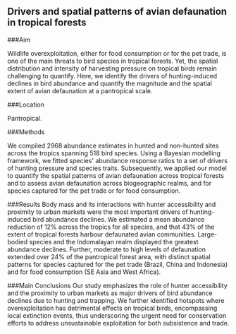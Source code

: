 ## Drivers and spatial patterns of avian defaunation in tropical forests

###Aim

Wildlife overexploitation, either for food consumption or for the pet trade, is one of the main threats to bird species in tropical forests. Yet, the spatial distribution and intensity of harvesting pressure on tropical birds remain challenging to quantify. Here, we identify the drivers of hunting-induced declines in bird abundance and quantify the magnitude and the spatial extent of avian defaunation at a pantropical scale.

###Location

Pantropical.

###Methods

We compiled 2968 abundance estimates in hunted and non-hunted sites across the tropics spanning 518 bird species. Using a Bayesian modelling framework, we fitted species' abundance response ratios to a set of drivers of hunting pressure and species traits. Subsequently, we applied our model to quantify the spatial patterns of avian defaunation across tropical forests and to assess avian defaunation across biogeographic realms, and for species captured for the pet trade or for food consumption.

###Results
Body mass and its interactions with hunter accessibility and proximity to urban markets were the most important drivers of hunting-induced bird abundance declines. We estimated a mean abundance reduction of 12% across the tropics for all species, and that 43% of the extent of tropical forests harbour defaunated avian communities. Large-bodied species and the Indomalayan realm displayed the greatest abundance declines. Further, moderate to high levels of defaunation extended over 24% of the pantropical forest area, with distinct spatial patterns for species captured for the pet trade (Brazil, China and Indonesia) and for food consumption (SE Asia and West Africa).

###Main Conclusions
Our study emphasizes the role of hunter accessibility and the proximity to urban markets as major drivers of bird abundance declines due to hunting and trapping. We further identified hotspots where overexploitation has detrimental effects on tropical birds, encompassing local extinction events, thus underscoring the urgent need for conservation efforts to address unsustainable exploitation for both subsistence and trade.
